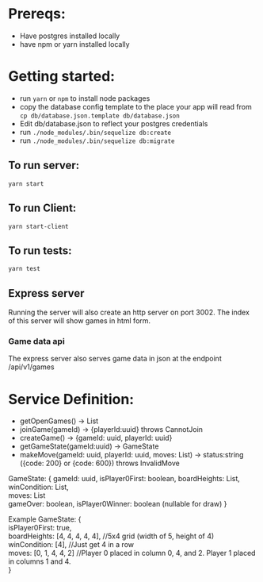 # Prereqs:
- Have postgres installed locally
- have npm or yarn installed locally

# Getting started:
- run `yarn` or `npm` to install node packages
- copy the database config template to the place your app will read from `cp db/database.json.template db/database.json`
- Edit db/database.json to reflect your postgres credentials
- run `./node_modules/.bin/sequelize db:create`
- run `./node_modules/.bin/sequelize db:migrate`


## To run server:
`yarn start`

## To run Client:
`yarn start-client`

## To run tests:
`yarn test`

## Express server
Running the server will also create an http server on port 3002. The index of this server will show games in html form.

### Game data api
The express server also serves game data in json at the endpoint /api/v1/games

# Service Definition:
- getOpenGames() -> List<GameState>
- joinGame(gameId) -> {playerId:uuid} throws CannotJoin
- createGame() -> {gameId: uuid, playerId: uuid}
- getGameState(gameId:uuid) -> GameState
- makeMove(gameId: uuid, playerId: uuid, moves: List<int>) -> status:string ({code: 200} or {code: 600}) throws InvalidMove

GameState: {
  gameId: uuid,
  isPlayer0First: boolean,
  boardHeights: List<int>,  
  winCondition: List<int>,  
  moves: List<int>  
  gameOver: boolean,
  isPlayer0Winner: boolean (nullable for draw)
}

Example GameState: {  
  isPlayer0First: true,  
  boardHeights: [4, 4, 4, 4, 4], //5x4 grid (width of 5, height of 4)  
  winCondition: [4], //Just get 4 in a row  
  moves: [0, 1, 4, 4, 2] //Player 0 placed in column 0, 4, and 2. Player 1 placed in columns 1 and 4.  
}  
